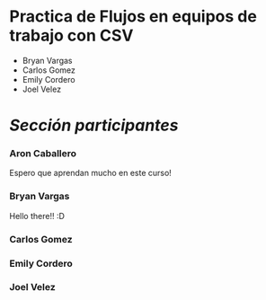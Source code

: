 
# **Practica de Flujos en equipos de trabajo con CSV**

- Bryan Vargas
- Carlos Gomez
- Emily Cordero
- Joel Velez

# *Sección participantes*

### **Aron Caballero**
Espero que aprendan mucho en este curso!

### **Bryan Vargas**
Hello there!!  :D
### **Carlos Gomez**

### **Emily Cordero**

### **Joel Velez**
